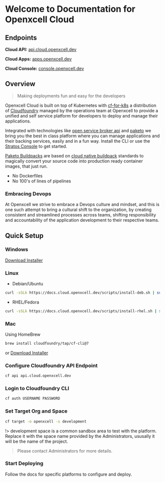 # Welcome to Documentation for Openxcell Cloud

## Endpoints

**Cloud API:**  [api.cloud.openxcell.dev](https://api.cloud.openxcell.dev)

**Cloud Apps:** [apps.openxcell.dev](https://*.apps.openxcell.dev)

**Cloud Console:** [console.openxcell.dev](https://console.openxcell.dev)
## Overview 

> Making deployments fun and easy for the developers


Openxcell Cloud is built on top of Kubernetes with [cf-for-k8s](https://cf-for-k8s.io/) a distribution of [Cloudfoundry](https://cloudfoundry.org) managed by the operations team at Openxcell to provide a unified and self service platform for developers to deploy and manage their applications.

Integrated with technologies like [open service broker api](https://www.openservicebrokerapi.org/) and [paketo](https://paketo.io/) we bring you the best in class platform where you can manage applications and their backing services, easily and in a fun way. Install the CLI or use the [Stratos Console](https://console.openxcell.dev) to get started.

[Paketo Buildpacks](https://paketo.io/) are based on [cloud native buildpack](https://buildpacks.io/) standards to magically convert your source code into production ready container images, that just run.
- No Dockerfiles
- No 100's of lines of pipelines

### Embracing Devops
At Openxcell we strive to embrace a Devops culture and mindset, and this is one such attempt to bring a cultural shift to the organization, by creating consistent and streamlined processes across teams, shifting responsibility and accountability of the application development to their respective teams.

## Quick Setup

<!-- tabs:start -->

### **Windows**

[Download Installer](https://packages.cloudfoundry.org/stable?release=windows64&version=v7&source=github)

### **Linux**

- Debian/Ubuntu 

```bash
curl -sSLk https://docs.cloud.openxcell.dev/scripts/install-deb.sh | sudo bash
```

- RHEL/Fedora

```bash
curl -sSLk https://docs.cloud.openxcell.dev/scripts/install-rhel.sh | sudo bash
```
### **Mac**

Using HomeBrew

```bash
brew install cloudfoundry/tap/cf-cli@7
```

or [Download Installer](https://packages.cloudfoundry.org/stable?release=macosx64&version=v7&source=github)

<!-- tabs:end -->

### Configure Cloudfoundry API Endpoint

```bash
cf api api.cloud.openxcell.dev
```

### Login to Cloudfoundry CLI

```bash
cf auth USERNAME PASSWORD
```

### Set Target Org and Space


```bash
cf target -o openxcell -s development
```

!> development space is a common sandbox area to test with the platform. Replace it with the space name provided by the Administrators, ususally it will be the name of the project.

> Please contact Administrators for more details.

###  Start Deploying

Follow the docs for specific platforms to configure and deploy.